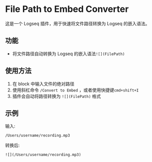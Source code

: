 # File Path to Embed Converter

这是一个 Logseq 插件，用于快速将文件路径转换为 Logseq 的嵌入语法。

## 功能

- 将文件路径自动转换为 Logseq 的嵌入语法`![](FilePath)`

## 使用方法

1. 在 block 中输入文件的绝对路径
2. 使用斜杠命令 `/Convert to Embed` ，或者使用快捷键`cmd+shift+I`
3. 插件会自动将路径转换为 `![](FilePath)` 格式

## 示例

输入:
```
/Users/username/recording.mp3
```

转换后:
```
![](/Users/username/recording.mp3)
```

